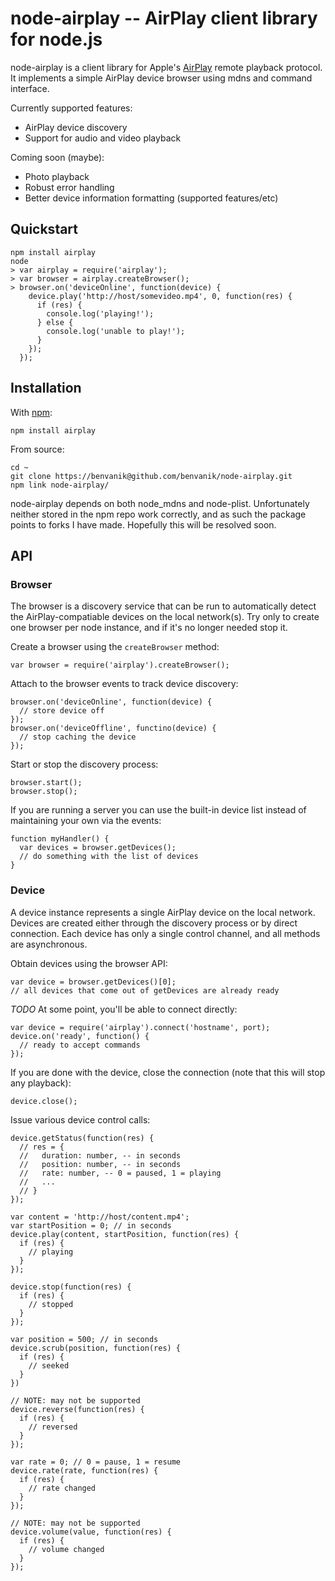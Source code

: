 node-airplay -- AirPlay client library for node.js
====================================

node-airplay is a client library for Apple's
[AirPlay](http://en.wikipedia.org/wiki/AirPlay) remote playback protocol.
It implements a simple AirPlay device browser using mdns and command interface.

Currently supported features:
* AirPlay device discovery
* Support for audio and video playback

Coming soon (maybe):
* Photo playback
* Robust error handling
* Better device information formatting (supported features/etc)

## Quickstart

    npm install airplay
    node
    > var airplay = require('airplay');
    > var browser = airplay.createBrowser();
    > browser.on('deviceOnline', function(device) {
        device.play('http://host/somevideo.mp4', 0, function(res) {
          if (res) {
            console.log('playing!');
          } else {
            console.log('unable to play!');
          }
        });
      });

## Installation

With [npm](http://npmjs.org):

    npm install airplay

From source:

    cd ~
    git clone https://benvanik@github.com/benvanik/node-airplay.git
    npm link node-airplay/

node-airplay depends on both node_mdns and node-plist. Unfortunately neither
stored in the npm repo work correctly, and as such the package points to forks
I have made. Hopefully this will be resolved soon.

## API

### Browser

The browser is a discovery service that can be run to automatically detect the
AirPlay-compatiable devices on the local network(s). Try only to create one
browser per node instance, and if it's no longer needed stop it.

Create a browser using the `createBrowser` method:

    var browser = require('airplay').createBrowser();

Attach to the browser events to track device discovery:

    browser.on('deviceOnline', function(device) {
      // store device off
    });
    browser.on('deviceOffline', functino(device) {
      // stop caching the device
    });

Start or stop the discovery process:

    browser.start();
    browser.stop();

If you are running a server you can use the built-in device list instead of
maintaining your own via the events:

    function myHandler() {
      var devices = browser.getDevices();
      // do something with the list of devices
    }

### Device

A device instance represents a single AirPlay device on the local network.
Devices are created either through the discovery process or by direct
connection. Each device has only a single control channel, and all methods are
asynchronous.

Obtain devices using the browser API:

    var device = browser.getDevices()[0];
    // all devices that come out of getDevices are already ready

*TODO* At some point, you'll be able to connect directly:

    var device = require('airplay').connect('hostname', port);
    device.on('ready', function() {
      // ready to accept commands
    });

If you are done with the device, close the connection (note that this will stop
any playback):

    device.close();

Issue various device control calls:

    device.getStatus(function(res) {
      // res = {
      //   duration: number, -- in seconds
      //   position: number, -- in seconds
      //   rate: number, -- 0 = paused, 1 = playing
      //   ...
      // }
    });

    var content = 'http://host/content.mp4';
    var startPosition = 0; // in seconds
    device.play(content, startPosition, function(res) {
      if (res) {
        // playing
      }
    });

    device.stop(function(res) {
      if (res) {
        // stopped
      }
    });

    var position = 500; // in seconds
    device.scrub(position, function(res) {
      if (res) {
        // seeked
      }
    })

    // NOTE: may not be supported
    device.reverse(function(res) {
      if (res) {
        // reversed
      }
    });

    var rate = 0; // 0 = pause, 1 = resume
    device.rate(rate, function(res) {
      if (res) {
        // rate changed
      }
    });

    // NOTE: may not be supported
    device.volume(value, function(res) {
      if (res) {
        // volume changed
      }
    });
